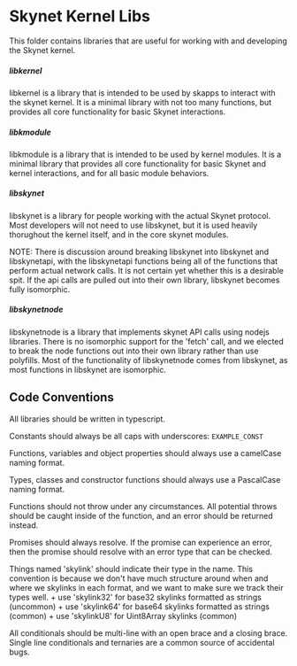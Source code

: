 # Skynet Kernel Libs

This folder contains libraries that are useful for working with and developing
the Skynet kernel.

##### libkernel

libkernel is a library that is intended to be used by skapps to interact with
the skynet kernel. It is a minimal library with not too many functions, but
provides all core functionality for basic Skynet interactions.

##### libkmodule

libkmodule is a library that is intended to be used by kernel modules. It is a
minimal library that provides all core functionality for basic Skynet and
kernel interactions, and for all basic module behaviors.

##### libskynet

libskynet is a library for people working with the actual Skynet protocol. Most
developers will not need to use libskynet, but it is used heavily thorughout
the kernel itself, and in the core skynet modules.

NOTE: There is discussion around breaking libskynet into libskynet and
libskynetapi, with the libskynetapi functions being all of the functions that
perform actual network calls. It is not certain yet whether this is a desirable
spit. If the api calls are pulled out into their own library, libskynet becomes
fully isomorphic.

##### libskynetnode

libskynetnode is a library that implements skynet API calls using nodejs
libraries. There is no isomorphic support for the 'fetch' call, and we elected
to break the node functions out into their own library rather than use
polyfills. Most of the functionality of libskynetnode comes from libskynet, as
most functions in libskynet are isomorphic.

## Code Conventions

All libraries should be written in typescript.

Constants should always be all caps with underscores: `EXAMPLE_CONST`

Functions, variables and object properties should always use a camelCase naming format.

Types, classes and constructor functions should always use a PascalCase naming format.

Functions should not throw under any circumstances. All potential throws should
be caught inside of the function, and an error should be returned instead.

Promises should always resolve. If the promise can experience an error, then
the promise should resolve with an error type that can be checked.

Things named 'skylink' should indicate their type in the name. This convention
is because we don't have much structure around when and where we skylinks in
each format, and we want to make sure we track their types well.
	+ use 'skylink32' for base32 skylinks formatted as strings (uncommon)
	+ use 'skylink64' for base64 skylinks formatted as strings (common)
	+ use 'skylinkU8' for Uint8Array skylinks (common)

All conditionals should be multi-line with an open brace and a closing brace.
Single line conditionals and ternaries are a common source of accidental bugs.
